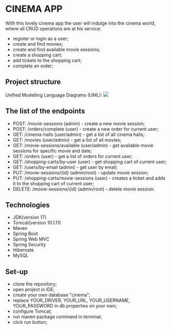 # CINEMA APP
With this lovely cinema app the user will indulge into the cinema world, where all CRUD operations are at his service:
* register or login as a user;
* create and find movies;
* create and find available movie sessions;
* create a shopping cart;
* add tickets to the shopping cart;
* complete an order;

## Project structure
Unified Modelling Language Diagrams (UML):
![](/Users/katerynatakhtai/Downloads/Cinema_scheme.png)

## The list of the endpoints
* POST: /movie-sessions (admin) - create a new movie session;
* POST: /orders/complete (user) - create a new order for current user;
* GET: /cinema-halls (user/admin) - get a list of all cinema halls;
* GET: /movies (user/admin) - get a list of all movies;
* GET: /movie-sessions/available (user/admin) - get available movie sessions for specific movie and date;
* GET: /orders (user) - get a list of orders for current user;
* GET: /shopping-carts/by-user (user) - get shopping cart of current user;
* GET: /users/by-email (admin) - get user by email;
* PUT: /movie-sessions/{id} (admin/root) - update movie session;
* PUT: /shopping-carts/movie-sessions (user) - creates a ticket and adds it to the shopping cart of current user;
* DELETE: /movie-sessions/{id} (admin/root) - delete movie session.

## Technologies
* JDK(version 17)
* Tomcat(version 10.1.11)
* Maven
* Spring Boot
* Spring Web MVC
* Spring Security
* Hibernate
* MySQL

## Set-up
* clone the repository; 
* open project in IDE;
* create your own database "cinema";
* replace YOUR_DRIVER, YOUR_URL, YOUR_USERNAME, YOUR_PASSWORD in db.properties on your own;
* configure Tomcat;
* run maven package command in terminal;
* click run button;
